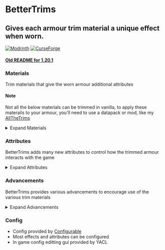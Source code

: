 BetterTrims
================
## Gives each armour trim material a unique effect when worn.

[![Modrinth](https://img.shields.io/modrinth/dt/bettertrims?color=00AF5C&label=downloads&logo=modrinth)](https://modrinth.com/mod/bettertrims)
[![CurseForge](https://cf.way2muchnoise.eu/full_821752_downloads.svg)](https://curseforge.com/minecraft/mc-mods/better-trims)

#### <b>[Old README for 1.20.1](https://github.com/Bawnorton/BetterTrims/blob/main/README.md)</b>

### Materials

Trim materials that give the worn armour additional attributes

#### Note
Not all the below materials can be trimmed in vanilla, to apply these materails to your armour, you'll need to use a 
datapack or mod, like my [AllTheTrims](https://github.com/Bawnorton/AllTheTrims) 

<details>
<summary>Expand Materials</summary>

- Amethyst
  - +1 Brewers Dream
- Chorus Fruit
  - +7% Dodge Chance
- Coal
  - +1 Walking Furnace
- Copper
  - +1 Electrifying
- Diamond
  - +1 Miner's Rush
  - +1 Fortune
- Dragon's Breath
  - +1 Share Effect Radius
- Echo Shard
  - +1 Echoing
- Emerald
  - +10% Trade Discount
- Enchanted Golden Apple
  - +3 Max Health
  - +4% Resistance
  - +40% Regen Speed
- Ender Pearl
  - +25% Projectile Dodge Chance
- Fire Charge
  - +1 Fire Aspect
  - +1 Firey Thorns
- Glowstone
  - +1 Glowing
  - +1 Hell's Blessing
- Gold
  - +1 Sun's Blessing
  - Piglins Ignore You
- Iron
  - +1 Item Magnet
- Lapis
  - +1 Enchanter's Favour
- Leather
  - +1 Light Footed
  - When on Boots: Can walk on powdered snow
- Nether Brick
  - +12% Fire Resisitance
  - +3% Cleaving
- Netherite
  - +20% Fire Resistance
  - +8% Resistance
  - Trimmed items cannot burn
- Prismarine
  - +50% Swim Speed
  - +1 Thorns
  - +1 Oxygen Bonus (Respiration)
- Quartz
  - +10% Bonus XP
- Rabbit
  - Unimplemented
- Redstone
  - +10% Movement Speed
  - +0.5 Step Height
- Slime
  - -10 Knockback Resistance
  - +1 Knockback
  - When on Boots: +1 Bouncy

</details>

### Attributes

BetterTrims adds many new attributes to control how the trimmed armour interacts with the game
<details>
<summary>Expand Attributes</summary>

- Bonus XP
  - When picking up XP gain that much more XP (from any source)
- Bouncy
  - Landing on the ground causes you to bounce and avoid fall damage
- Brewer's Dream
  - Extends the duration of positive effects and shortens the duration of negative effects
- Celestial Blessings
  - Sun's Blessing/Moon's Blessing/End's Blessing/Hell's Blessing
  - Only applies when in the correct dimension or its the correct time of day
  - Provides minor increase to movement speed, resistance, attack damage and attack speed
- Cleaving
  - Chance to drop the head of the slain entity (includes players)
- Dodge Chance
  - Chance to avoid damage and teleport a short distance away
- Echoing
  - When slain instead teleport back 5 * level seconds
    - Resets your health, hunger and saturation to the values at that time
    - Removes all potion effects
    - Gives you the dampened effect (duration depends on level) that prevents you from echoing again
- Electrifying
  - Become immune to lightning damage
  - In water create an electric field that deals 1heart/tick of lightning damage to all entities within it
- Enchanter's Favour
  - Provides a re-roll button in the Enchanting Table UI that re-rolls the provided enchantments
- Firey Thorns
  - Attackers are set ablaze
- Fire Aspect
  - Attacked entities are set ablaze
- Fortune
  - Acts the same as the Fortune enchantment
- Glowing
  - Requires a Dynamic Light mod
  - Makes the entity emit light
- Hydrophobic
  - Water damages the entity
- Item Magnet
  - Items are drawn towards you
- Light Footed
  - Decreases the range at which entities can detect you
  - You can get within 5 blocks of some hostile mobs at the max level
- Miner's Rush
  - Mining an ore grants you one level of "Feel The Rush" up to a cap which increases your mining speed
- Projectile Dodge Chance
  - Same as Dodge Chance but only for projectiles
- Regeneration
  - Same as the Regeneration effect
- Resistance
  - Grants a percentage of flat damage reduction
- Share Effect Radius
  - The radius at which your applied effects are shared
  - The shared effect only has a duration of 1 second, so the other entity must remain within the radius for the effect to be perpetual
- Swim Speed
  - Swim faster
  - Stacks with Dolphin's Grace and Depth Strider
- Thorns
  - Acts the same as the Thorns enchantment except without the durability cost
- Trade Discount 
  - Discounts villager trades
- Walking Furnace
  - Ores/Raw Materials within the player's inventory (not hotbar) are smelted when they take fire damage
</details>

### Advancements

BetterTrims provides various advancements to encourage use of the various trim materials
<details>
<summary>Expand Advancements</summary>

- Better Trims
  - More than just a cosmetic
- Miss Me
  - Dodge an incoming attack
- Pig on a Spike
  - Get a Piglin by cleaving it
- Stay Out of my Head
  - Wear an iron trimmed iron helmet. Read my mind now Charles
- It Burns?
  - Take damage from water
- Boing!
  - Bounce off the ground to avoid fall damage
- Getting Hot in Here
  - Set yourself ablaze while wearing to smelt ores
- Who's the Creeper Now
  - Sneak up close to a creeper
- It Must be a Dream
  - Extend or reduce the duration of a potion effect by a minute
- Shocking
  - Kill a mob with an electric field
- Still Nothing Good
  - Use up 4 enchantment re-rolls
- Where Was I?
  - Get sent back to evade death
- I am a Generous Player
  - Share your potion effects with 5 other entities
- An Even Better Deal
  - Discount a trade by more than 25%
- Rock and Stone
  - Reach the max level of \"Feel The Rush\"

</details>

### Config
- Config provided by [Configurable](https://github.com/Bawnorton/Configurable)
- Most effects and attributes can be configured
- In game config editting gui provided by YACL
